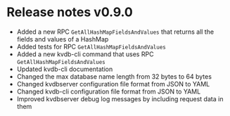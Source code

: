 # Release notes v0.9.0

- Added a new RPC `GetAllHashMapFieldsAndValues` that returns all the fields and values of a HashMap
- Added tests for RPC `GetAllHashMapFieldsAndValues`
- Added a new kvdb-cli command that uses RPC `GetAllHashMapFieldsAndValues`
- Updated kvdb-cli documentation
- Changed the max database name length from 32 bytes to 64 bytes
- Changed kvdbserver configuration file format from JSON to YAML
- Changed kvdb-cli configuration file format from JSON to YAML
- Improved kvdbserver debug log messages by including request data in them